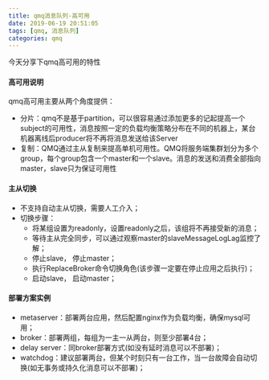 ```yaml
---
title: qmq消息队列-高可用
date: 2019-06-19 20:51:05
tags: [qmq, 消息队列]
categories: qmq
---
```

今天分享下qmq高可用的特性

#### 高可用说明
qmq高可用主要从两个角度提供：
- 分片：qmq不是基于partition，可以很容易通过添加更多的记起提高一个subject的可用性，消息按照一定的负载均衡策略分布在不同的机器上，某台机器离线后producer将不再将消息发送给该Server
- 复制：QMQ通过主从复制来提高单机可用性。QMQ将服务端集群划分为多个group，每个group包含一个master和一个slave。消息的发送和消费全部指向master，slave只为保证可用性

#### 主从切换
- 不支持自动主从切换，需要人工介入；
- 切换步骤：
    - 将某组设置为readonly，设置readonly之后，该组将不再接受新的消息；
    - 等待主从完全同步，可以通过观察master的slaveMessageLogLag监控了解；
    - 停止slave， 停止master；
    - 执行ReplaceBroker命令切换角色(该步骤一定要在停止应用之后执行)；
    - 启动slave， 启动master；

#### 部署方案实例
- metaserver：部署两台应用，然后配置nginx作为负载均衡，确保mysql可用；
- broker：部署两组，每组为一主一从两台，则至少部署4台；
- delay server：同broker部署方式(如没有延时消息可以不部署)；
- watchdog：建议部署两台，但某个时刻只有一台工作，当一台故障会自动切换(如无事务或持久化消息可以不部署)；
